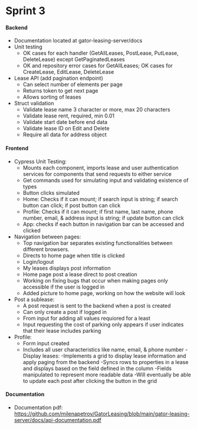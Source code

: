 # Sprint 3

#### Backend

- Documentation located at gator-leasing-server/docs
- Unit testing
    - OK cases for each handler (GetAllLeases, PostLease, PutLease, DeleteLease) except GetPaginatedLeases
    - OK and repository error cases for GetAllLeases; OK cases for CreateLease, EditLease, DeleteLease 
- Lease API (add pagination endpoint)
    - Can select number of elements per page
    - Returns token to get next page
    - Allows sorting of leases
- Struct validation
    - Validate lease name 3 character or more, max 20 characters
    - Validate lease rent, required, min 0.01
    - Validate start date before end data
    - Validate lease ID on Edit and Delete
    - Require all data for address object


#### Frontend

- Cypress Unit Testing:
    - Mounts each component, imports lease and user authentication services for components that send requests to either service 
    - Get commands used for simulating input and validating existence of types
    - Button clicks simulated
    - Home: Checks if it can mount; if search input is string; if search button can click; if post button can click
    - Profile: Checks if it can mount; if first name, last name, phone number, email, & address input is string; if update button can click
    - App: checks if each button in navigation bar can be accessed and clicked
- Navigation between pages:
    - Top navigation bar separates existing functionalities between different browsers. 
    - Directs to home page when title is clicked
    - Login/logout
    - My leases displays post information
    - Home page post a lease direct to post creation
    - Working on fixing bugs that occur when making pages only accessible if the user is logged in
    - Added picture to home page, working on how the website will look
- Post a sublease: 
    - A post request is sent to the backend when a post is created
    - Can only create a post if logged in
    - From input for adding all values requiored for a least
    - Input requesting the cost of parking only appears if user indicates that their lease includes parking
- Profile: 
    - Form input created
    - Includes all user characteristics like name, email, & phone number 
-Display leases:
    -Implements a grid to display lease information and apply paging from the backend
    -Syncs rows to properties in a lease and displays based on the field defined in the column
    -Fields manipulated to represent more readable data
    -Will eventually be able to update each post after clicking the button in the grid

#### Documentation

- Documentation pdf: https://github.com/milenapetrov/GatorLeasing/blob/main/gator-leasing-server/docs/api-documentation.pdf
